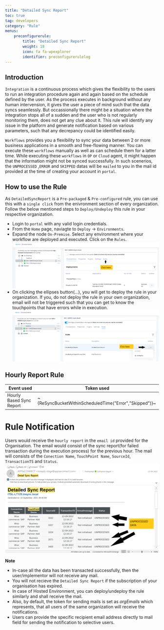 ```yaml
---
title: "Detailed Sync Report"
toc: true
tag: developers
category: "Rule"
menus: 
    preconfigurerule:
        title: "Detailed Sync Report"
        weight: 18
        icon: fa fa-wpexplorer
        identifier: preconfigurerulelog
---
```


## Introduction

`Integration` is a continuous process which gives the flexibility to the users to run an integration procedure again and again
based on the schedule defined by the user. As the process executes in background without any human intervension, it gives 
the user a piece of mind such that the data syncs seamlessly. But occassionally there might be a situation where the integration 
stops all of a sudden and the user who is not regularly monitoring them, does not get any clue about it. This rule will identify any 
issue in the platform and generate notification based on various parameters, such that any decrepancy could be identified easily.
  
`Workflows` provides you a flexibility to sync your data between 2 or more business applications in a smooth and free-flowing 
manner. You can execute these `workflows` manually as well as can schedule them for a latter time. While executing 
these `workflows` in `OP` or `Cloud` agent, it might happen that the information might not be synced successfully. 
In such scenerios, the `UNPROCESSED` ,`ERROR` and `SKIPPED` datas will be `mailed` to you in the mail id provided at the 
time of creating your account in `portal`. 

## How to use the Rule

As `DetailedSyncReport` is a `Pre-packaged` & `Pre-configured` rule, you can use this with a `single click` from the 
enivronment section of every organization. Follow the below mentioned steps to `Deploy/Undeploy` this rule in your respective 
organization. 

- Login to `portal` with any valid login credentials. 
- From the `Home` page, naviagte to `Deploy` -> `Environments`. 
- Expand the node `On-Premise`. Select any environment where your workflow are deployed and executed. Click on the `Rules`.
![detailedsyncreportprocessflow2](/staticfiles/rules/media/detailedsyncreportprocessflow2.png)
- On clicking the ellipses button(...), you will get to deploy the rule in your organization. If you, do not 
deploy the rule in your own organization, email will not be triggered such that you can get to know the touchpoints that 
have errors while in execution.
![detailedsyncreport1](/staticfiles/rules/media/detailedsyncreport1.png)

## Hourly Report Rule

|Event used|Token used |
|---|---|
|Hourly Based Sync Report|~{ReSyncBucketWithinScheduledTime("Error","Skipped")}~|

# Rule Notification

Users would receive the `hourly report` in the `email id` provided for the Organisation. The email would consist 
of the sync report(for failed transaction during the execution process) for the previous hour. The mail will 
consists of the `Conection Name`, `TouchPoint Name`, `SourceId`, `TransactionTS` and `Status`. 
![detailedsyncreport](/staticfiles/rules/media/detailedsyncreport.png)

**Note**  
- In-case all the data has been transacted successfully, then the user/implementor will not receive any mail.           
- You will not recieve the `Detailed Sync Report` if the subscription of your organisation has expired.
- In case of Hosted Environment, you can deploy/undeploy the rule similarly and shall receive the mail.
- Also, by default, the token for sending mails is set as ${orgEmails}$ which represents, that all users of the same organization will receive the notifications.       
- Users can provide the specific recipient email address directly to mail field for sending the notification to selective users.


